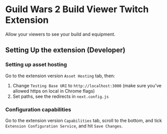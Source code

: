 # Guild Wars 2 Build Viewer Twitch Extension

Allow your viewers to see your build and equipment.

## Setting Up the extension (Developer)

### Setting up asset hosting

Go to the extension version `Asset Hosting` tab, then:

1. Change `Testing Base URI` to `http://localhost:3000` (make sure you've allowed https on local in Chrome flags)
2. Set paths, see the redirects in `next.config.js`

### Configuration capabilities

Go to the extension version `Capabilities` tab, scroll to the bottom, and tick `Extension Configuration Service`, and hit `Save Changes`.

